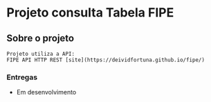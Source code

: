 # Projeto consulta Tabela FIPE
## Sobre o projeto

    Projeto utiliza a API:
    FIPE API HTTP REST [site](https://deividfortuna.github.io/fipe/)

<!-- <img src=""> -->

### Entregas
* Em desenvolvimento